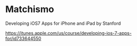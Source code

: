 # Matchismo

Developing iOS7 Apps for iPhone and iPad by Stanford

https://itunes.apple.com/us/course/developing-ios-7-apps-for/id733644550
